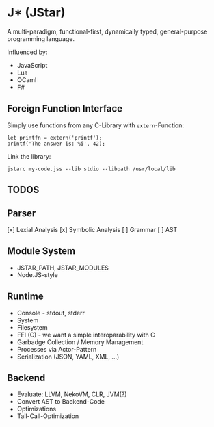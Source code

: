 J* (JStar)
==============

A multi-paradigm, functional-first, dynamically typed, general-purpose programming language.  

Influenced by:
- JavaScript
- Lua
- OCaml
- F#

Foreign Function Interface
--------------------------

Simply use functions from any C-Library with `extern`-Function:

```
let printfn = extern('printf');
printf('The answer is: %i', 42);
```

Link the library:

```
jstarc my-code.jss --lib stdio --libpath /usr/local/lib
```

TODOS
-----

Parser
------
[x] Lexial Analysis
[x] Symbolic Analysis
[ ] Grammar
[ ] AST

Module System
-------------

- JSTAR_PATH, JSTAR_MODULES
- Node.JS-style

Runtime
-------

- Console - stdout, stderr
- System
- Filesystem
- FFI (C) - we want a simple interoparability with C
- Garbadge Collection / Memory Management
- Processes via Actor-Pattern
- Serialization (JSON, YAML, XML, ...)

Backend
-------

- Evaluate: LLVM, NekoVM, CLR, JVM(?)
- Convert AST to Backend-Code
- Optimizations
- Tail-Call-Optimization

